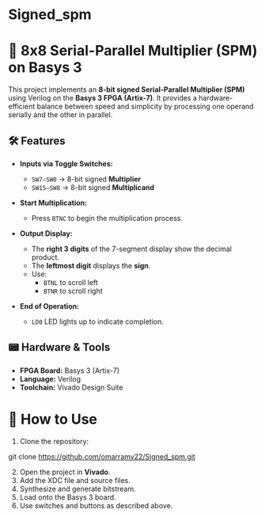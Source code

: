 # Signed_spm

# 🔢 8x8 Serial-Parallel Multiplier (SPM) on Basys 3

This project implements an **8-bit signed Serial-Parallel Multiplier (SPM)** using Verilog on the **Basys 3 FPGA (Artix-7)**. It provides a hardware-efficient balance between speed and simplicity by processing one operand serially and the other in parallel.

## 🛠️ Features

- **Inputs via Toggle Switches:**
  - `SW7–SW0` → 8-bit signed **Multiplier**
  - `SW15–SW8` → 8-bit signed **Multiplicand**

- **Start Multiplication:**
  - Press `BTNC` to begin the multiplication process.

- **Output Display:**
  - The **right 3 digits** of the 7-segment display show the decimal product.
  - The **leftmost digit** displays the **sign**.
  - Use:
    - `BTNL` to scroll left
    - `BTNR` to scroll right

- **End of Operation:**
  - `LD0` LED lights up to indicate completion.

## 📟 Hardware & Tools

- **FPGA Board:** Basys 3 (Artix-7)
- **Language:** Verilog
- **Toolchain:** Vivado Design Suite

# 🚀 How to Use

1. Clone the repository:

git clone https://github.com/omarramy22/Signed_spm.git

2. Open the project in **Vivado**.
3. Add the XDC file and source files.
4. Synthesize and generate bitstream.
5. Load onto the Basys 3 board.
6. Use switches and buttons as described above.
